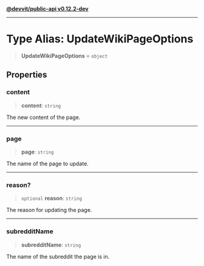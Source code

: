[**@devvit/public-api v0.12.2-dev**](../../README.md)

---

# Type Alias: UpdateWikiPageOptions

> **UpdateWikiPageOptions** = `object`

## Properties

<a id="content"></a>

### content

> **content**: `string`

The new content of the page.

---

<a id="page"></a>

### page

> **page**: `string`

The name of the page to update.

---

<a id="reason"></a>

### reason?

> `optional` **reason**: `string`

The reason for updating the page.

---

<a id="subredditname"></a>

### subredditName

> **subredditName**: `string`

The name of the subreddit the page is in.
